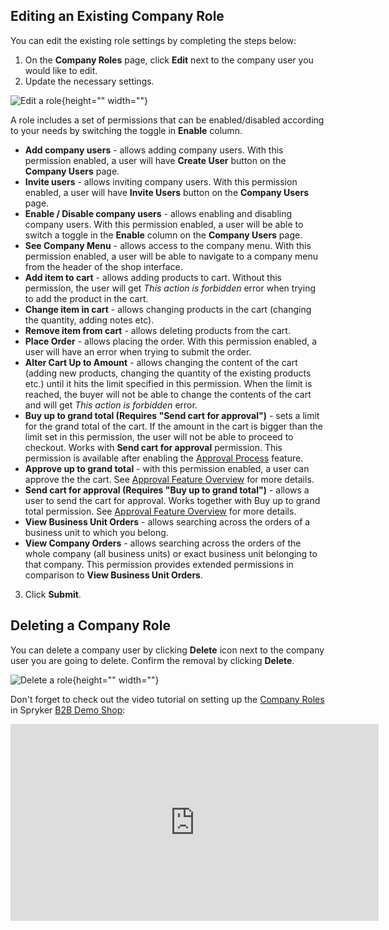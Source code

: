 ## Editing an Existing Company Role

You can edit the existing role settings by completing the steps below:

1. On the **Company Roles** page, click **Edit** next to the company user you would like to edit.
2. Update the necessary settings.

![Edit a role](https://spryker.s3.eu-central-1.amazonaws.com/docs/User+Guides/Shop+User+Guides/Company+Roles/edit-role.png){height="" width=""}

A role includes a set of permissions that can be enabled/disabled according to your needs by switching the toggle in **Enable** column.
  - **Add company users** - allows adding company users. With this permission enabled, a user will have **Create User** button on the **Company Users** page.
  - **Invite users** - allows inviting company users. With this permission enabled, a user will have **Invite Users** button on the **Company Users** page.
  - **Enable / Disable company users** - allows enabling and disabling company users. With this permission enabled, a user will be able to switch a toggle in the **Enable** column on the **Company Users** page.
  - **See Company Menu** - allows access to the company menu. With this permission enabled, a user will be able to navigate to a company menu from the header of the shop interface.
  - **Add item to cart** - allows adding products to cart. Without this permission, the user will get *This action is forbidden* error when trying to add the product in the cart.
  - **Change item in cart** - allows changing products in the cart (changing the quantity, adding notes etc).
  - **Remove item from cart** - allows deleting products from the cart.
  - **Place Order** - allows placing the order. With this permission enabled, a user will have  an error when trying to submit the order.
  - **Alter Cart Up to Amount** - allows changing the content of the cart (adding new products, changing the quantity of the existing products etc.) until it hits the limit specified in this permission. When the limit is reached, the buyer will not be able to change the contents of the cart and will get *This action is forbidden* error.
  - **Buy up to grand total (Requires "Send cart for approval")** - sets a limit for the grand total of the cart. If the amount in the cart is bigger than the limit set in this permission, the user will not be able to proceed to checkout. Works with **Send cart for approval** permission. This permission is available after enabling the [Approval Process](https://documentation.spryker.com/docs/approval-process-201903) feature.
  - **Approve up to grand total** - with this permission enabled, a user can approve the the cart. See [Approval Feature Overview](https://documentation.spryker.com/docs/approval-process-overview-201903) for more details.
  - **Send cart for approval (Requires "Buy up to grand total")** - allows a user to send the cart for approval. Works together with Buy up to grand total permission. See [Approval Feature Overview](https://documentation.spryker.com/docs/approval-process-overview-201903) for more details.
  - **View Business Unit Orders** - allows searching across the orders of a business unit to which you belong.
- **View Company Orders** - allows searching across the orders of the whole company (all business units) or exact business unit belonging to that company. This permission provides extended permissions in comparison to  **View Business Unit Orders**.

3. Click **Submit**.

## Deleting a Company Role

You can delete a company user by clicking **Delete** icon next to the company user you are going to delete. Confirm the removal by clicking **Delete**.

![Delete a role](https://spryker.s3.eu-central-1.amazonaws.com/docs/User+Guides/Shop+User+Guides/Company+Roles/delete-role.png){height="" width=""}

Don't forget to check out the video tutorial on setting up the [Company Roles](https://documentation.spryker.com/docs/company-roles-permissions-overview) in Spryker [B2B Demo Shop](https://documentation.spryker.com/docs/b2b-suite):
<iframe src="https://fast.wistia.net/embed/iframe/72qy3slwjo" title="How to set up Company Users and Roles in Spryker" allowtransparency="true" frameborder="0" scrolling="no" class="wistia_embed" name="wistia_embed" allowfullscreen="0" mozallowfullscreen="0" webkitallowfullscreen="0" oallowfullscreen="0" msallowfullscreen="0" width="589" height="315"></iframe>